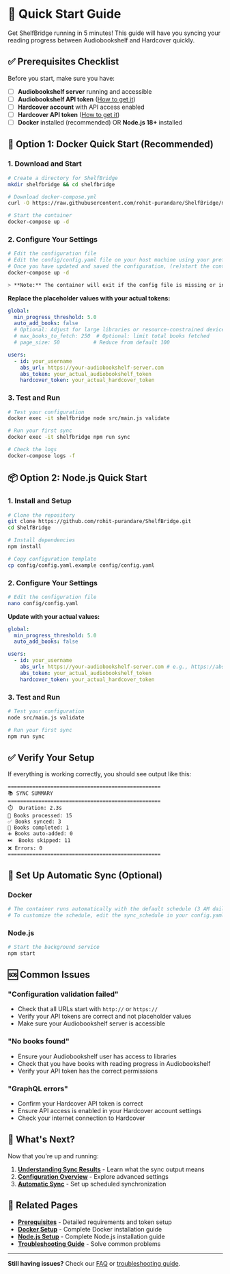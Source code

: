 # 🚀 Quick Start Guide

Get ShelfBridge running in 5 minutes! This guide will have you syncing your reading progress between Audiobookshelf and Hardcover quickly.

## ✅ Prerequisites Checklist

Before you start, make sure you have:

- [ ] **Audiobookshelf server** running and accessible
- [ ] **Audiobookshelf API token** ([How to get it](Prerequisites.md#audiobookshelf-api-token))
- [ ] **Hardcover account** with API access enabled
- [ ] **Hardcover API token** ([How to get it](Prerequisites.md#hardcover-api-token))
- [ ] **Docker** installed (recommended) OR **Node.js 18+** installed

## 🐳 Option 1: Docker Quick Start (Recommended)

### 1. Download and Start

```bash
# Create a directory for ShelfBridge
mkdir shelfbridge && cd shelfbridge

# Download docker-compose.yml
curl -O https://raw.githubusercontent.com/rohit-purandare/ShelfBridge/main/docker-compose.yml

# Start the container
docker-compose up -d
```

### 2. Configure Your Settings

```bash
# Edit the configuration file
# Edit the config/config.yaml file on your host machine using your preferred text editor (e.g., VS Code, nano, vim, Notepad).
# Once you have updated and saved the configuration, (re)start the container:
docker-compose up -d

> **Note:** The container will exit if the config file is missing or invalid. Always edit the config file on your host, not inside the container.
```

**Replace the placeholder values with your actual tokens:**

```yaml
global:
  min_progress_threshold: 5.0
  auto_add_books: false
  # Optional: Adjust for large libraries or resource-constrained devices
  # max_books_to_fetch: 250  # Optional: limit total books fetched
  # page_size: 50           # Reduce from default 100

users:
  - id: your_username
    abs_url: https://your-audiobookshelf-server.com
    abs_token: your_actual_audiobookshelf_token
    hardcover_token: your_actual_hardcover_token
```

### 3. Test and Run

```bash
# Test your configuration
docker exec -it shelfbridge node src/main.js validate

# Run your first sync
docker exec -it shelfbridge npm run sync

# Check the logs
docker-compose logs -f
```

## 📦 Option 2: Node.js Quick Start

### 1. Install and Setup

```bash
# Clone the repository
git clone https://github.com/rohit-purandare/ShelfBridge.git
cd ShelfBridge

# Install dependencies
npm install

# Copy configuration template
cp config/config.yaml.example config/config.yaml
```

### 2. Configure Your Settings

```bash
# Edit the configuration file
nano config/config.yaml
```

**Update with your actual values:**

```yaml
global:
  min_progress_threshold: 5.0
  auto_add_books: false

users:
  - id: your_username
    abs_url: https://your-audiobookshelf-server.com # e.g., https://abs.mydomain.com
    abs_token: your_actual_audiobookshelf_token
    hardcover_token: your_actual_hardcover_token
```

### 3. Test and Run

```bash
# Test your configuration
node src/main.js validate

# Run your first sync
npm run sync
```

## ✅ Verify Your Setup

If everything is working correctly, you should see output like this:

```
==================================================
📚 SYNC SUMMARY
==================================================
⏱️  Duration: 2.3s
📖 Books processed: 15
✅ Books synced: 3
🎯 Books completed: 1
➕ Books auto-added: 0
⏭️  Books skipped: 11
❌ Errors: 0
==================================================
```

## 🔄 Set Up Automatic Sync (Optional)

### Docker

```bash
# The container runs automatically with the default schedule (3 AM daily)
# To customize the schedule, edit the sync_schedule in your config.yaml
```

### Node.js

```bash
# Start the background service
npm start
```

## 🆘 Common Issues

### "Configuration validation failed"

- Check that all URLs start with `http://` or `https://`
- Verify your API tokens are correct and not placeholder values
- Make sure your Audiobookshelf server is accessible

### "No books found"

- Ensure your Audiobookshelf user has access to libraries
- Check that you have books with reading progress in Audiobookshelf
- Verify your API token has the correct permissions

### "GraphQL errors"

- Confirm your Hardcover API token is correct
- Ensure API access is enabled in your Hardcover account settings
- Check your internet connection to Hardcover

## 🎯 What's Next?

Now that you're up and running:

1. **[Understanding Sync Results](Understanding-Sync-Results.md)** - Learn what the sync output means
2. **[Configuration Overview](../admin/Configuration-Reference.md)** - Explore advanced settings
3. **[Automatic Sync](Automatic-Sync.md)** - Set up scheduled synchronization

## 🔗 Related Pages

- **[Prerequisites](Prerequisites.md)** - Detailed requirements and token setup
- **[Docker Setup](Docker-Setup.md)** - Complete Docker installation guide
- **[Node.js Setup](Node-Setup.md)** - Complete Node.js installation guide
- **[Troubleshooting Guide](../troubleshooting/Troubleshooting-Guide.md)** - Solve common problems

---

**Still having issues?** Check our [FAQ](../troubleshooting/FAQ.md) or [troubleshooting guide](../troubleshooting/Troubleshooting-Guide.md).
